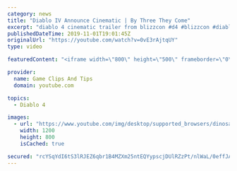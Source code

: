 ```yaml
---
category: news
title: "Diablo IV Announce Cinematic | By Three They Come"
excerpt: "diablo 4 cinematic trailer from blizzcon #d4 #blizzcon #diablo."
publishedDateTime: 2019-11-01T19:01:45Z
originalUrl: "https://youtube.com/watch?v=0vE3rAjtqUY"
type: video

featuredContent: "<iframe width=\"800\" height=\"500\" frameborder=\"0\" src=\"https://www.youtube.com/embed/0vE3rAjtqUY\" allow=\"accelerometer; autoplay; encrypted-media; gyroscope; picture-in-picture\" allowfullscreen></iframe>"

provider:
  name: Game Clips And Tips
  domain: youtube.com

topics:
  - Diablo 4

images:
  - url: "https://www.youtube.com/img/desktop/supported_browsers/dinosaur.png"
    width: 1200
    height: 800
    isCached: true

secured: "rcYSqYdI6tS3lRJEZ6qbr1B4MZXm25ntEQYypscjDUlRZzPt/nlWaL/0effJACcqhlaR0Cw2TJcaJpts/VvD+s5/4i2tJz17Cui/Tuf992aIy7doc1pkU6mtltcBviZyLnm3HR1b7xijHzKaiKjzzIuLYBm6MmmYzh0nFnWPPHZGlYCfvZsRve/7bKPkuoU5fBcOHimK9tTZ3HilVZmh7QlD01aY54+s65bqF8CVI4eR+lnBr3hGhOBIXz7/PNe3TRtr0Fr5hhTdqRtj3fhvLZT44fYfFLG3mz0hrrU0qTO0Z9TrYWo7jOHAh0blRAFs5Yjil9QVmGqnw7X9FKz4bwEMtL1pqIJn02GDRM8o8yK0LpjbbuUBa+O5/RnPHmxi493oRRMI+2lBo9p6SBFsBQ==;JKynq4//eQs5WYzTDmGK7g=="
---
```


